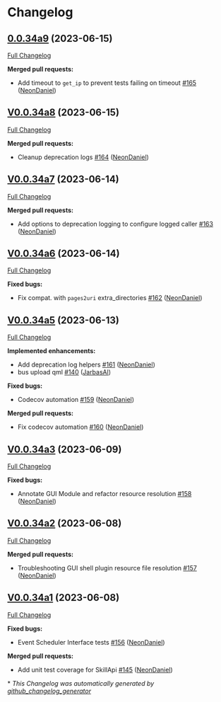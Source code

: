 # Changelog

## [0.0.34a9](https://github.com/OpenVoiceOS/ovos-utils/tree/0.0.34a9) (2023-06-15)

[Full Changelog](https://github.com/OpenVoiceOS/ovos-utils/compare/V0.0.34a8...0.0.34a9)

**Merged pull requests:**

- Add timeout to `get_ip` to prevent tests failing on timeout [\#165](https://github.com/OpenVoiceOS/ovos-utils/pull/165) ([NeonDaniel](https://github.com/NeonDaniel))

## [V0.0.34a8](https://github.com/OpenVoiceOS/ovos-utils/tree/V0.0.34a8) (2023-06-15)

[Full Changelog](https://github.com/OpenVoiceOS/ovos-utils/compare/V0.0.34a7...V0.0.34a8)

**Merged pull requests:**

- Cleanup deprecation logs [\#164](https://github.com/OpenVoiceOS/ovos-utils/pull/164) ([NeonDaniel](https://github.com/NeonDaniel))

## [V0.0.34a7](https://github.com/OpenVoiceOS/ovos-utils/tree/V0.0.34a7) (2023-06-14)

[Full Changelog](https://github.com/OpenVoiceOS/ovos-utils/compare/V0.0.34a6...V0.0.34a7)

**Merged pull requests:**

- Add options to deprecation logging to configure logged caller [\#163](https://github.com/OpenVoiceOS/ovos-utils/pull/163) ([NeonDaniel](https://github.com/NeonDaniel))

## [V0.0.34a6](https://github.com/OpenVoiceOS/ovos-utils/tree/V0.0.34a6) (2023-06-14)

[Full Changelog](https://github.com/OpenVoiceOS/ovos-utils/compare/V0.0.34a5...V0.0.34a6)

**Fixed bugs:**

- Fix compat. with `pages2uri` extra\_directories [\#162](https://github.com/OpenVoiceOS/ovos-utils/pull/162) ([NeonDaniel](https://github.com/NeonDaniel))

## [V0.0.34a5](https://github.com/OpenVoiceOS/ovos-utils/tree/V0.0.34a5) (2023-06-13)

[Full Changelog](https://github.com/OpenVoiceOS/ovos-utils/compare/V0.0.34a3...V0.0.34a5)

**Implemented enhancements:**

- Add deprecation log helpers [\#161](https://github.com/OpenVoiceOS/ovos-utils/pull/161) ([NeonDaniel](https://github.com/NeonDaniel))
- bus upload qml [\#140](https://github.com/OpenVoiceOS/ovos-utils/pull/140) ([JarbasAl](https://github.com/JarbasAl))

**Fixed bugs:**

- Codecov automation [\#159](https://github.com/OpenVoiceOS/ovos-utils/pull/159) ([NeonDaniel](https://github.com/NeonDaniel))

**Merged pull requests:**

- Fix codecov automation [\#160](https://github.com/OpenVoiceOS/ovos-utils/pull/160) ([NeonDaniel](https://github.com/NeonDaniel))

## [V0.0.34a3](https://github.com/OpenVoiceOS/ovos-utils/tree/V0.0.34a3) (2023-06-09)

[Full Changelog](https://github.com/OpenVoiceOS/ovos-utils/compare/V0.0.34a2...V0.0.34a3)

**Fixed bugs:**

- Annotate GUI Module and refactor resource resolution [\#158](https://github.com/OpenVoiceOS/ovos-utils/pull/158) ([NeonDaniel](https://github.com/NeonDaniel))

## [V0.0.34a2](https://github.com/OpenVoiceOS/ovos-utils/tree/V0.0.34a2) (2023-06-08)

[Full Changelog](https://github.com/OpenVoiceOS/ovos-utils/compare/V0.0.34a1...V0.0.34a2)

**Merged pull requests:**

- Troubleshooting GUI shell plugin resource file resolution [\#157](https://github.com/OpenVoiceOS/ovos-utils/pull/157) ([NeonDaniel](https://github.com/NeonDaniel))

## [V0.0.34a1](https://github.com/OpenVoiceOS/ovos-utils/tree/V0.0.34a1) (2023-06-08)

[Full Changelog](https://github.com/OpenVoiceOS/ovos-utils/compare/V0.0.33...V0.0.34a1)

**Fixed bugs:**

- Event Scheduler Interface tests [\#156](https://github.com/OpenVoiceOS/ovos-utils/pull/156) ([NeonDaniel](https://github.com/NeonDaniel))

**Merged pull requests:**

- Add unit test coverage for SkillApi [\#145](https://github.com/OpenVoiceOS/ovos-utils/pull/145) ([NeonDaniel](https://github.com/NeonDaniel))



\* *This Changelog was automatically generated by [github_changelog_generator](https://github.com/github-changelog-generator/github-changelog-generator)*
